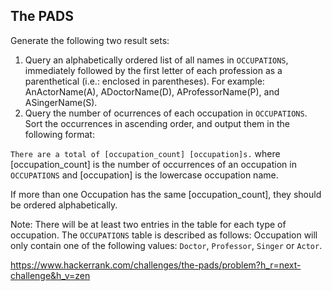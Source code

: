 ## The PADS

Generate the following two result sets:

1. Query an alphabetically ordered list of all names in `OCCUPATIONS`, immediately followed by the first letter of each profession as a parenthetical (i.e.: enclosed in parentheses). For example: AnActorName(A), ADoctorName(D), AProfessorName(P), and ASingerName(S).
2. Query the number of ocurrences of each occupation in `OCCUPATIONS`. Sort the occurrences in ascending order, and output them in the following format:

`There are a total of [occupation_count] [occupation]s.`
where [occupation_count] is the number of occurrences of an occupation in `OCCUPATIONS` and [occupation] is the lowercase occupation name. 

If more than one Occupation has the same [occupation_count], they should be ordered alphabetically.

Note: There will be at least two entries in the table for each type of occupation.
The `OCCUPATIONS` table is described as follows:  Occupation will only contain one of the following values: `Doctor`, `Professor`, `Singer` or `Actor`.

https://www.hackerrank.com/challenges/the-pads/problem?h_r=next-challenge&h_v=zen
